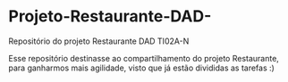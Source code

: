 # Projeto-Restaurante-DAD-
Repositório  do projeto Restaurante DAD TI02A-N

 Esse repositório destinasse ao compartilhamento do projeto Restaurante,
para ganharmos mais agilidade, visto que já estão divididas as tarefas :)
